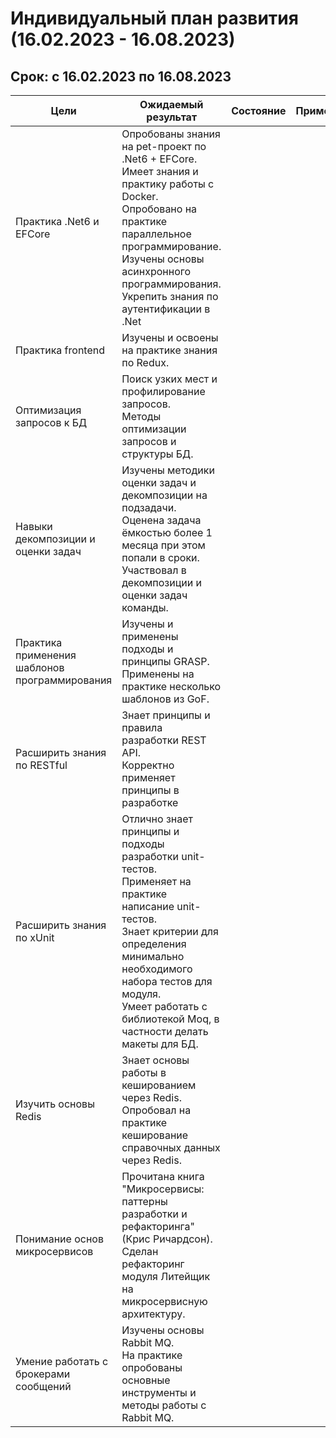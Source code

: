 # Индивидуальный план развития (16.02.2023 - 16.08.2023)
## Срок: c 16.02.2023 по 16.08.2023

| Цели                                          | Ожидаемый результат                                                                                                                                                                                                                                                       | Состояние | Примечания |
|-----------------------------------------------|---------------------------------------------------------------------------------------------------------------------------------------------------------------------------------------------------------------------------------------------------------------------------|-----------|------------|
| Практика .Net6 и EFCore                       | Опробованы знания на pet-проект по .Net6 + EFCore. <br/>Имеет знания и практику работы с Docker. <br/>Опробовано на практике параллельное программирование. <br/>Изучены основы асинхронного программирования. <br/>Укрепить знания по аутентификации в .Net              |           |            |
| Практика frontend                             | Изучены и освоены на практике знания по Redux.                                                                                                                                                                                                                            |           |            |
| Оптимизация запросов к БД                     | Поиск узких мест и профилирование запросов. <br/>Методы оптимизации запросов и структуры БД.                                                                                                                                                                              |           |            |
| Навыки декомпозиции и оценки задач            | Изучены методики оценки задач и декомпозиции на подзадачи. <br/>Оценена задача ёмкостью более 1 месяца при этом попали в сроки. <br/>Участвовал в декомпозиции и оценки задач команды.                                                                                    |           |            |
| Практика применения шаблонов программирования | Изучены и применены подходы и принципы GRASP. <br/>Применены на практике несколько шаблонов из GoF.                                                                                                                                                                       |           |            |
| Расширить знания по RESTful                   | Знает принципы и правила разработки REST API. <br/>Корректно применяет принципы в разработке                                                                                                                                                                              |           |            |
| Расширить знания по xUnit                     | Отлично знает принципы и подходы разработки unit-тестов. <br/>Применяет на практике написание unit-тестов. <br/>Знает критерии для определения минимально необходимого набора тестов для модуля. <br/>Умеет работать с библиотекой Moq, в частности делать макеты для БД. |           |            |
| Изучить основы Redis                          | Знает основы работы в кешированием через Redis. <br/>Опробовал на практике кеширование справочных данных через Redis.                                                                                                                                                 |           |            |
| Понимание основ микросервисов                 | Прочитана книга "Микросервисы: паттерны разработки и рефакторинга" (Крис Ричардсон). <br/>Сделан рефакторинг модуля Литейщик на микросервисную архитектуру.                                                                                                               |           |            |
| Умение работать с брокерами сообщений         | Изучены основы Rabbit MQ. <br/>На практике опробованы основные инструменты и методы работы с Rabbit MQ.                                                                                                                                                                   |           |            |

